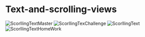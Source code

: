 # Text-and-scrolling-views
 
![ScorllingTextMaster](https://user-images.githubusercontent.com/81136850/145679897-09311578-d4ec-4021-8459-e4480a69aa14.gif)
![ScorllingTexChallenge](https://user-images.githubusercontent.com/81136850/145679900-98794989-afdf-4a02-ab22-c25d1a0f16f2.gif)
![ScorllingText](https://user-images.githubusercontent.com/81136850/145679901-4c008cf3-4453-4b5a-93c9-119478bca6d9.gif)
![ScorllingTextHomeWork](https://user-images.githubusercontent.com/81136850/145679903-57cf5afa-dcf4-4674-92e5-361a03166fba.gif)
